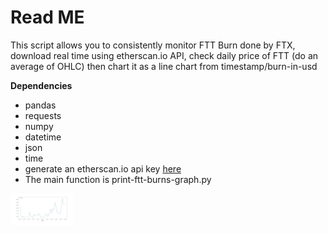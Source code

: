 # Read ME

This script allows you to consistently monitor FTT Burn done by FTX, download real time using etherscan.io API, check daily price of FTT (do an average of OHLC) then chart it as a line chart from timestamp/burn-in-usd

__Dependencies__

- pandas
- requests
- numpy
- datetime
- json
- time
- generate an etherscan.io api key [here](https://etherscan.io/myapikey)
- The main function is print-ftt-burns-graph.py

<img src="imgs/Figure_1.jpeg" width="100">
